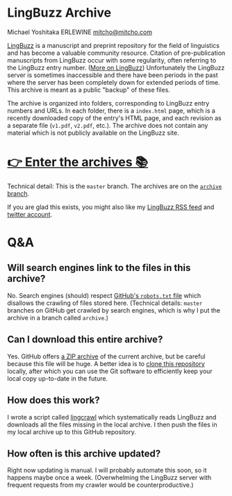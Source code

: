 # LingBuzz Archive

Michael Yoshitaka ERLEWINE <mitcho@mitcho.com>

[LingBuzz](http://ling.auf.net/lingbuzz) is a manuscript and preprint repository for the field of linguistics and has become a valuable community resource. Citation of pre-publication manuscripts from LingBuzz occur with some regularity, often referring to the LingBuzz entry number. ([More on LingBuzz](http://ling.auf.net/buzzdocs/)) Unfortunately the LingBuzz server is sometimes inaccessible and there have been periods in the past where the server has been completely down for extended periods of time. This archive is meant as a public "backup" of these files.

The archive is organized into folders, corresponding to LingBuzz entry numbers and URLs. In each folder, there is a `index.html` page, which is a recently downloaded copy of the entry's HTML page, and each revision as a separate file (`v1.pdf`, `v2.pdf`, etc.). The archive does not contain any material which is not publicly available on the LingBuzz site.

# [👉 Enter the archives 📚](https://github.com/mitcho/lingbuzzarchive/tree/archive)

Technical detail: This is the `master` branch. The archives are on the [`archive` branch](https://github.com/mitcho/lingbuzzarchive/tree/archive).

If you are glad this exists, you might also like my [LingBuzz RSS feed](https://github.com/mitcho/lingbuzzrss) and [twitter account](https://twitter.com/LingBuzz).

# Q&A

## Will search engines link to the files in this archive?

No. Search engines (should) respect [GitHub's `robots.txt` file](https://github.com/robots.txt) which disallows the crawling of files stored here. (Technical details: `master` branches on GitHub get crawled by search engines, which is why I put the archive in a branch called `archive`.)

## Can I download this entire archive?

Yes. GitHub offers [a ZIP archive](https://github.com/mitcho/lingbuzzarchive/archive/archive.zip) of the current archive, but be careful because this file will be huge. A better idea is to [clone this repository](https://help.github.com/articles/cloning-a-repository/) locally, after which you can use the Git software to efficiently keep your local copy up-to-date in the future.

## How does this work?

I wrote a script called [lingcrawl](https://github.com/mitcho/lingcrawl) which systematically reads LingBuzz and downloads all the files missing in the local archive. I then push the files in my local archive up to this GitHub repository.

## How often is this archive updated?

Right now updating is manual. I will probably automate this soon, so it happens maybe once a week. (Overwhelming the LingBuzz server with frequent requests from my crawler would be counterproductive.)

